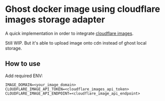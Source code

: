 # Ghost docker image using cloudflare images storage adapter

A quick implementation in order to integrate [cloudflare images](https://www.cloudflare.com/zh-tw/lp/pg-images/).

Still WIP. But it's able to upload image onto cdn instead of ghost local storage.

## How to use

Add required ENV:

```text
IMAGE_DOMAIN=<your_image_domain>
CLOUDFLARE_IMAGE_API_TOKEN=<cloudflare_images_api_token>
CLOUDFLARE_IMAGE_API_ENDPOINT=<cloudflare_image_api_endpoint>
```

